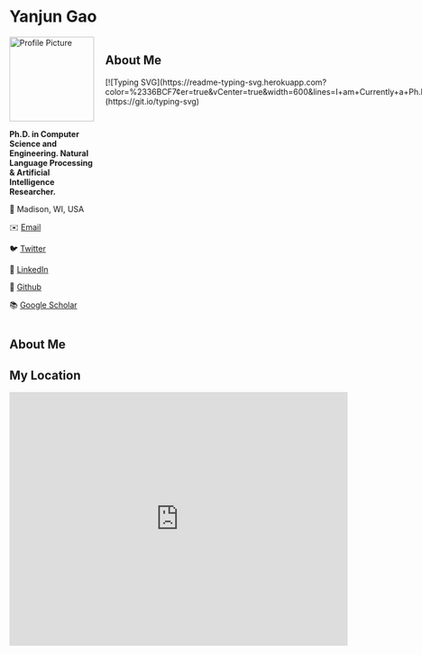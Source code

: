 # Yanjun Gao

<div style="display: flex;">
  <div style="flex: 1; margin-right: 20px;">
    <img src="path_to_your_profile_picture.jpg" alt="Profile Picture" style="width: 150px;">
    <p><strong>Ph.D. in Computer Science and Engineering. Natural Language Processing & Artificial Intelligence Researcher.</strong></p>
    <p>📍 Madison, WI, USA</p>
    <p>✉️ <a href="mailto:your_email@example.com">Email</a></p>
    <p>🐦 <a href="https://twitter.com/your_twitter_handle">Twitter</a></p>
    <p>👔 <a href="https://linkedin.com/in/your_linkedin_handle">LinkedIn</a></p>
    <p>🐙 <a href="https://github.com/your_github_handle">Github</a></p>
    <p>📚 <a href="https://scholar.google.com/citations?user=your_google_scholar_id">Google Scholar</a></p>
  </div>
  <div style="flex: 3;">
    <h2>About Me</h2>
    [![Typing SVG](https://readme-typing-svg.herokuapp.com?color=%2336BCF7&center=true&vCenter=true&width=600&lines=I+am+Currently+a+Ph.D+Student+in+Xiamen+University;+I+Received+My+M.S.+Degree+in+Telecom+from+UNSW;+My+Research+Interests+Include:;+Natural+Language+Processing,+Computer+Vision,+etc.)](https://git.io/typing-svg)

  </div>
</div>


## About Me

## My Location
<iframe src="https://www.google.com/maps/embed?pb=!1m18!1m12!1m3!1d11153.316369043733!2d118.098501!3d24.439521!2m3!1f0!2f0!3f0!3m2!1i1024!2i768!4f13.1!3m3!1m2!1s0x0%3A0x0!2zMjTCsDI2JzIyLjMiTiAxMTjCsDA1JzU0LjYiRQ!5e0!3m2!1sen!2s!4v1597822389101!5m2!1sen!2s" width="600" height="450" style="border:0;" allowfullscreen="" aria-hidden="false" tabindex="0"></iframe>
